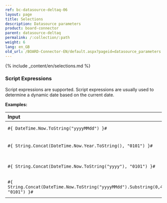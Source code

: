 ```yaml
---
ref: bc-datasource-deltaq-06
layout: page
title: Selections
description: Datasource parameters
product: board-connector
parent: datasource-deltaq
permalink: /:collection/:path
weight: 6
lang: en_GB
old_url: /BOARD-Connector-EN/default.aspx?pageid=datasource_parameters
---
```


{% include _content/en/selections.md %}


### Script Expressions
Script expressions are supported.
Script expressions are usually used to determine a dynamic date based on the current date. 

**Examples:**

|   Input                         | Output                                                                         | Description              |
|:--------------------------------------|:------------------------------------------------------------------------------|:--------------------|
|```#{ DateTime.Now.ToString("yyyyMMdd") }#```                                       | yyyyMMdd | Current date in SAP format          |
|```#{ String.Concat(DateTime.Now.Year.ToString(), "0101") }#```                     | yyyy0101 | Current year concatenated with "0101"           |
|```#{ String.Concat(DateTime.Now.ToString("yyyy"), "0101") }#```                    | yyyy0101 | Current year concatenated with "0101"            |
|```#{ String.Concat(DateTime.Now.ToString("yyyyMMdd").Substring(0,4), "0101") }#``` | yyyy0101 | Current year concatenated with "0101"           |

